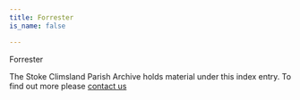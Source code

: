 ```yaml
---
title: Forrester
is_name: false

---
```


Forrester


The Stoke Climsland Parish Archive holds material under this index entry. To find out more please [contact us](/contact/)
